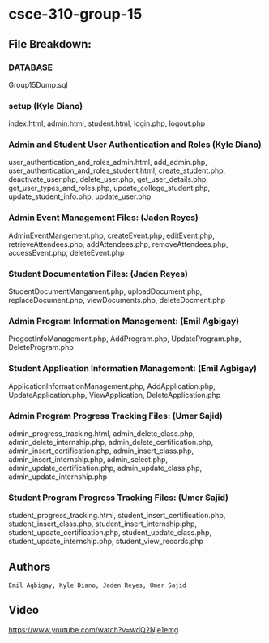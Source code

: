 # csce-310-group-15

## File Breakdown:

### DATABASE<br />
Group15Dump.sql
<br />

### setup (Kyle Diano)<br />
index.html, admin.html, student.html, login.php, logout.php
<br />


### Admin and Student User Authentication and Roles (Kyle Diano)<br />
user_authentication_and_roles_admin.html, add_admin.php, user_authentication_and_roles_student.html, create_student.php, deactivate_user.php, delete_user.php, get_user_details.php, get_user_types_and_roles.php, update_college_student.php, update_student_info.php, update_user.php
<br /> 

### Admin Event Management Files: (Jaden Reyes)<br />
AdminEventMangement.php, createEvent.php, editEvent.php, retrieveAttendees.php, addAttendees.php, removeAttendees.php, accessEvent.php, deleteEvent.php <br /> 
### Student Documentation Files: (Jaden Reyes)<br />
StudentDocumentMangament.php, uploadDocument.php, replaceDocument.php, viewDocuments.php, deleteDocment.php <br />

### Admin Program Information Management: (Emil Agbigay)<br />
ProgectInfoManagement.php, AddProgram.php, UpdateProgram.php, DeleteProgram.php<br />
### Student Application Information Management: (Emil Agbigay)<br />
ApplicationInformationManagement.php, AddApplication.php, UpdateApplication.php, ViewApplication, DeleteApplication.php<br />

### Admin Program Progress Tracking Files: (Umer Sajid)<br />
admin_progress_tracking.html, admin_delete_class.php, admin_delete_internship.php, admin_delete_certification.php, admin_insert_certification.php, admin_insert_class.php, admin_insert_internship.php, admin_select.php,
admin_update_certification.php, admin_update_class.php, admin_update_internship.php <br />

### Student Program Progress Tracking Files: (Umer Sajid)<br />
student_progress_tracking.html, student_insert_certification.php, student_insert_class.php, student_insert_internship.php, student_update_certification.php, student_update_class.php, student_update_internship.php, student_view_records.php <br />

## Authors
```
Emil Agbigay, Kyle Diano, Jaden Reyes, Umer Sajid
```
## Video 
https://www.youtube.com/watch?v=wdQ2Nje1emg
